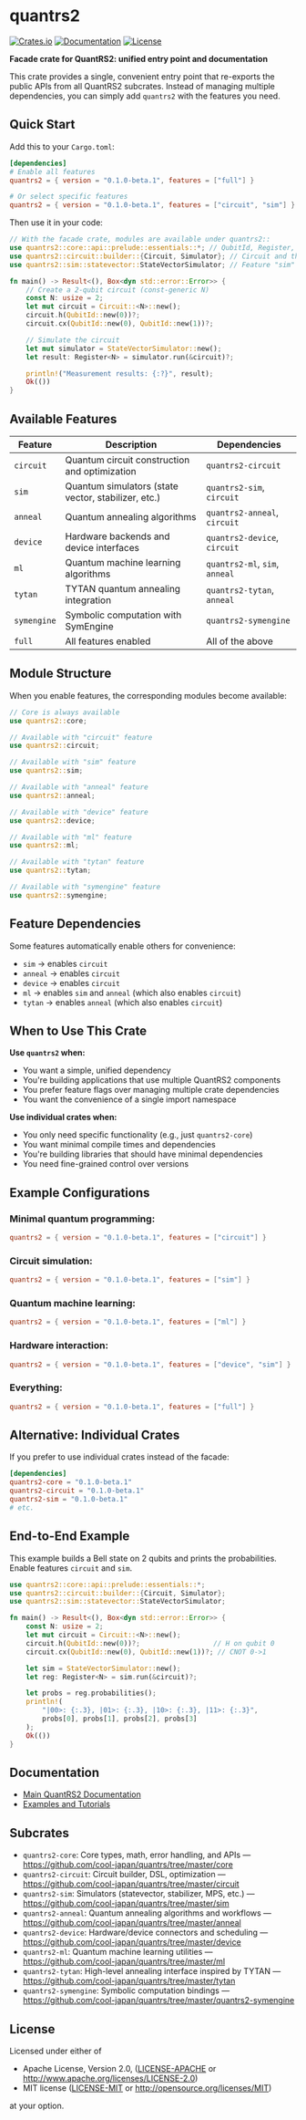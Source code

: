 # quantrs2

[![Crates.io](https://img.shields.io/crates/v/quantrs2.svg)](https://crates.io/crates/quantrs2)
[![Documentation](https://docs.rs/quantrs2/badge.svg)](https://docs.rs/quantrs2)
[![License](https://img.shields.io/badge/license-MIT%2FApache--2.0-blue.svg)](https://github.com/cool-japan/quantrs)

**Facade crate for QuantRS2: unified entry point and documentation**

This crate provides a single, convenient entry point that re-exports the public APIs from all QuantRS2 subcrates. Instead of managing multiple dependencies, you can simply add `quantrs2` with the features you need.

## Quick Start

Add this to your `Cargo.toml`:

```toml
[dependencies]
# Enable all features
quantrs2 = { version = "0.1.0-beta.1", features = ["full"] }

# Or select specific features
quantrs2 = { version = "0.1.0-beta.1", features = ["circuit", "sim"] }
```

Then use it in your code:

```rust
// With the facade crate, modules are available under quantrs2::
use quantrs2::core::api::prelude::essentials::*; // QubitId, Register, QuantRS2Result
use quantrs2::circuit::builder::{Circuit, Simulator}; // Circuit and the Simulator trait
use quantrs2::sim::statevector::StateVectorSimulator; // Feature "sim"

fn main() -> Result<(), Box<dyn std::error::Error>> {
    // Create a 2-qubit circuit (const-generic N)
    const N: usize = 2;
    let mut circuit = Circuit::<N>::new();
    circuit.h(QubitId::new(0))?;
    circuit.cx(QubitId::new(0), QubitId::new(1))?;

    // Simulate the circuit
    let mut simulator = StateVectorSimulator::new();
    let result: Register<N> = simulator.run(&circuit)?;

    println!("Measurement results: {:?}", result);
    Ok(())
}
```

## Available Features

| Feature | Description | Dependencies |
|---------|-------------|--------------|
| `circuit` | Quantum circuit construction and optimization | `quantrs2-circuit` |
| `sim` | Quantum simulators (state vector, stabilizer, etc.) | `quantrs2-sim`, `circuit` |
| `anneal` | Quantum annealing algorithms | `quantrs2-anneal`, `circuit` |
| `device` | Hardware backends and device interfaces | `quantrs2-device`, `circuit` |
| `ml` | Quantum machine learning algorithms | `quantrs2-ml`, `sim`, `anneal` |
| `tytan` | TYTAN quantum annealing integration | `quantrs2-tytan`, `anneal` |
| `symengine` | Symbolic computation with SymEngine | `quantrs2-symengine` |
| `full` | All features enabled | All of the above |

## Module Structure

When you enable features, the corresponding modules become available:

```rust
// Core is always available
use quantrs2::core;

// Available with "circuit" feature
use quantrs2::circuit;

// Available with "sim" feature
use quantrs2::sim;

// Available with "anneal" feature
use quantrs2::anneal;

// Available with "device" feature
use quantrs2::device;

// Available with "ml" feature
use quantrs2::ml;

// Available with "tytan" feature
use quantrs2::tytan;

// Available with "symengine" feature
use quantrs2::symengine;
```

## Feature Dependencies

Some features automatically enable others for convenience:

- `sim` → enables `circuit`
- `anneal` → enables `circuit`
- `device` → enables `circuit`
- `ml` → enables `sim` and `anneal` (which also enables `circuit`)
- `tytan` → enables `anneal` (which also enables `circuit`)

## When to Use This Crate

**Use `quantrs2` when:**
- You want a simple, unified dependency
- You're building applications that use multiple QuantRS2 components
- You prefer feature flags over managing multiple crate dependencies
- You want the convenience of a single import namespace

**Use individual crates when:**
- You only need specific functionality (e.g., just `quantrs2-core`)
- You want minimal compile times and dependencies
- You're building libraries that should have minimal dependencies
- You need fine-grained control over versions

## Example Configurations

### Minimal quantum programming:
```toml
quantrs2 = { version = "0.1.0-beta.1", features = ["circuit"] }
```

### Circuit simulation:
```toml
quantrs2 = { version = "0.1.0-beta.1", features = ["sim"] }
```

### Quantum machine learning:
```toml
quantrs2 = { version = "0.1.0-beta.1", features = ["ml"] }
```

### Hardware interaction:
```toml
quantrs2 = { version = "0.1.0-beta.1", features = ["device", "sim"] }
```

### Everything:
```toml
quantrs2 = { version = "0.1.0-beta.1", features = ["full"] }
```

## Alternative: Individual Crates

If you prefer to use individual crates instead of the facade:

```toml
[dependencies]
quantrs2-core = "0.1.0-beta.1"
quantrs2-circuit = "0.1.0-beta.1"
quantrs2-sim = "0.1.0-beta.1"
# etc.
```

## End-to-End Example

This example builds a Bell state on 2 qubits and prints the probabilities. Enable features `circuit` and `sim`.

```rust
use quantrs2::core::api::prelude::essentials::*;
use quantrs2::circuit::builder::{Circuit, Simulator};
use quantrs2::sim::statevector::StateVectorSimulator;

fn main() -> Result<(), Box<dyn std::error::Error>> {
    const N: usize = 2;
    let mut circuit = Circuit::<N>::new();
    circuit.h(QubitId::new(0))?;                  // H on qubit 0
    circuit.cx(QubitId::new(0), QubitId::new(1))?; // CNOT 0->1

    let sim = StateVectorSimulator::new();
    let reg: Register<N> = sim.run(&circuit)?;

    let probs = reg.probabilities();
    println!(
        "|00>: {:.3}, |01>: {:.3}, |10>: {:.3}, |11>: {:.3}",
        probs[0], probs[1], probs[2], probs[3]
    );
    Ok(())
}
```

## Documentation

- [Main QuantRS2 Documentation](https://docs.rs/quantrs2)
- [Examples and Tutorials](https://github.com/cool-japan/quantrs/tree/master/examples)

## Subcrates

- `quantrs2-core`: Core types, math, error handling, and APIs — https://github.com/cool-japan/quantrs/tree/master/core
- `quantrs2-circuit`: Circuit builder, DSL, optimization — https://github.com/cool-japan/quantrs/tree/master/circuit
- `quantrs2-sim`: Simulators (statevector, stabilizer, MPS, etc.) — https://github.com/cool-japan/quantrs/tree/master/sim
- `quantrs2-anneal`: Quantum annealing algorithms and workflows — https://github.com/cool-japan/quantrs/tree/master/anneal
- `quantrs2-device`: Hardware/device connectors and scheduling — https://github.com/cool-japan/quantrs/tree/master/device
- `quantrs2-ml`: Quantum machine learning utilities — https://github.com/cool-japan/quantrs/tree/master/ml
- `quantrs2-tytan`: High-level annealing interface inspired by TYTAN — https://github.com/cool-japan/quantrs/tree/master/tytan
- `quantrs2-symengine`: Symbolic computation bindings — https://github.com/cool-japan/quantrs/tree/master/quantrs2-symengine

## License

Licensed under either of

 * Apache License, Version 2.0, ([LICENSE-APACHE](../LICENSE-APACHE) or http://www.apache.org/licenses/LICENSE-2.0)
 * MIT license ([LICENSE-MIT](../LICENSE-MIT) or http://opensource.org/licenses/MIT)

at your option.